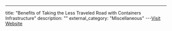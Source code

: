 ---
title: "Benefits of Taking the Less Traveled Road with Containers Infrastructure"
description: ""
external_category: "Miscellaneous"
---[Visit Website](https://www.usenix.org/conference/srecon19americas/presentation/iacoboaia)

